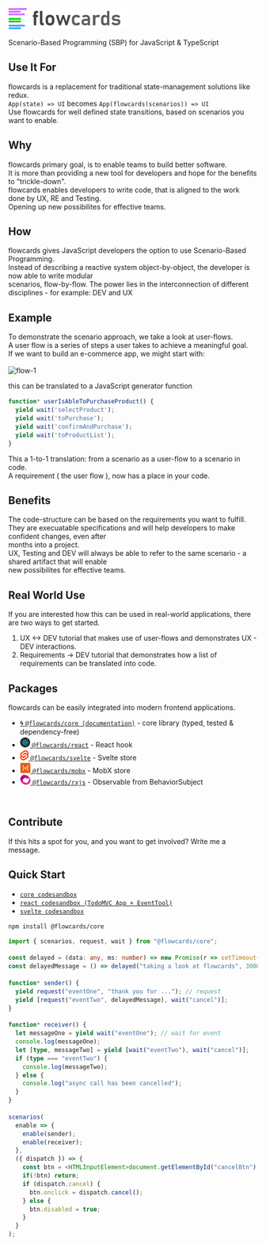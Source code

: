 ![flowcards](https://github.com/ThomasDeutsch/flowcards/blob/master/docs/img/banner-flowcards-2.png)

Scenario-Based Programming (SBP) for JavaScript & TypeScript 

## Use It For
flowcards is a replacement for traditional state-management solutions like redux.<br/>
```App(state) => UI``` becomes ```App(flowcards(scenarios)) => UI```<br/>
Use flowcards for well defined state transitions, based on scenarios you want to enable.<br/>

## Why
flowcards primary goal, is to enable teams to build better software.<br/>
It is more than providing a new tool for developers and hope for the benefits to "trickle-down".<br/>
flowcards enables developers to write code, that is aligned to the work done by UX, RE and Testing.<br/>
Opening up new possibilites for effective teams.<br/>

## How
flowcards gives JavaScript developers the option to use Scenario-Based Programming.<br/>
Instead of describing a reactive system object-by-object, the developer is now able to write modular<br/>
scenarios, flow-by-flow. The power lies in the interconnection of different disciplines - for example: DEV and UX<br/>

## Example
To demonstrate the scenario approach, we take a look at user-flows.<br/>
A user flow is a series of steps a user takes to achieve a meaningful goal.<br/>
If we want to build an e-commerce app, we might start with:<br/>
<br/>
![flow-1](https://github.com/ThomasDeutsch/flowcards/blob/master/docs/img/purchase-flow-1.png)

this can be translated to a JavaScript generator function
```js
function* userIsAbleToPurchaseProduct() {
  yield wait('selectProduct');
  yield wait('toPurchase');
  yield wait('confirmAndPurchase');
  yield wait('toProductList');
}
```
This a 1-to-1 translation: from a scenario as a user-flow to a scenario in code.<br/>
A requirement ( the user flow ), now has a place in your code.<br/>

## Benefits
The code-structure can be based on the requirements you want to fulfill.<br/>
They are execuatable specifications and will help developers to make confident changes, even after<br/>
months into a project.<br/> 
UX, Testing and DEV will always be able to refer to the same scenario - a shared artifact that will enable<br/>
new possibilites for effective teams.

## Real World Use
If you are interested how this can be used in real-world applications, there are two ways to get started.<br/>
1. UX <-> DEV tutorial that makes use of user-flows and demonstrates UX - DEV interactions.<br/>
2. Requirements -> DEV tutorial that demonstrates how a list of requirements can be translated into code.<br/>


## Packages
flowcards can be easily integrated into modern frontend applications.

- [🌀 `@flowcards/core (documentation)`](https://github.com/ThomasDeutsch/flowcards/tree/master/packages/core) - core library (typed, tested & dependency-free)
- [![-](https://github.com/ThomasDeutsch/flowcards/blob/master/docs/img/icon-react.png) `@flowcards/react`](https://github.com/ThomasDeutsch/flowcards/tree/master/packages/react) - React hook
- [![-](https://github.com/ThomasDeutsch/flowcards/blob/master/docs/img/icon-svelte.png) `@flowcards/svelte`](https://github.com/ThomasDeutsch/flowcards/tree/master/packages/svelte) - Svelte store
- [![-](https://github.com/ThomasDeutsch/flowcards/blob/master/docs/img/icon-mobx.png) `@flowcards/mobx`](https://github.com/ThomasDeutsch/flowcards/tree/master/packages/mobx) - MobX store
- [![-](https://github.com/ThomasDeutsch/flowcards/blob/master/docs/img/icon-rxjs.png) `@flowcards/rxjs`](https://github.com/ThomasDeutsch/flowcards/tree/master/packages/rxjs) - Observable from BehaviorSubject
<br/>

## Contribute
If this hits a spot for you, and you want to get involved? Write me a message.<br/>


## Quick Start 
- [`core codesandbox`](https://codesandbox.io/s/hello-flowcards-dk9yl?file=/src/index.ts)
- [`react codesandbox (TodoMVC App + EventTool)`](https://codesandbox.io/s/flowcardsreact-playground-knebp)
- [`svelte codesandbox`](https://codesandbox.io/s/flowcards-hello-svelte-sscxp?file=/App.svelte)
```
npm install @flowcards/core
```

```ts
import { scenarios, request, wait } from "@flowcards/core";

const delayed = (data: any, ms: number) => new Promise(r => setTimeout(() => r(data), ms));
const delayedMessage = () => delayed("taking a look at flowcards", 3000);

function* sender() {
  yield request("eventOne", "thank you for ..."); // request
  yield [request("eventTwo", delayedMessage), wait("cancel")];
}

function* receiver() {
  let messageOne = yield wait("eventOne"); // wait for event
  console.log(messageOne);
  let [type, messageTwo] = yield [wait("eventTwo"), wait("cancel")];
  if (type === "eventTwo") {
    console.log(messageTwo);
  } else {
    console.log("async call has been cancelled");
  }
}

scenarios(
  enable => {
    enable(sender);
    enable(receiver);
  },
  ({ dispatch }) => {
    const btn = <HTMLInputElement>document.getElementById("cancelBtn");
    if(!btn) return;
    if (dispatch.cancel) {
      btn.onclick = dispatch.cancel();
    } else {
      btn.disabled = true;
    }
  }
);
```


